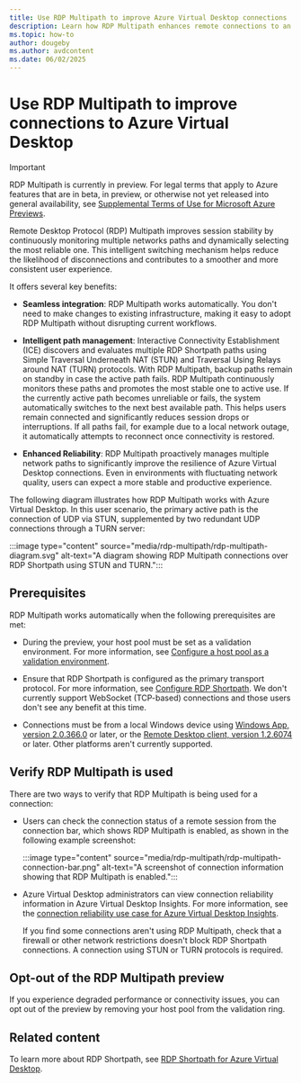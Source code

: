 ```yaml
---
title: Use RDP Multipath to improve Azure Virtual Desktop connections
description: Learn how RDP Multipath enhances remote connections to an Azure Virtual Desktop session by intelligently managing multiple network paths.
ms.topic: how-to
author: dougeby
ms.author: avdcontent
ms.date: 06/02/2025
---
```


# Use RDP Multipath to improve connections to Azure Virtual Desktop

> [!IMPORTANT]
> RDP Multipath is currently in preview. For legal terms that apply to Azure features that are in beta, in preview, or otherwise not yet released into general availability, see [Supplemental Terms of Use for Microsoft Azure Previews](https://azure.microsoft.com/support/legal/preview-supplemental-terms/).

Remote Desktop Protocol (RDP) Multipath improves session stability by continuously monitoring multiple networks paths and dynamically selecting the most reliable one. This intelligent switching mechanism helps reduce the likelihood of disconnections and contributes to a smoother and more consistent user experience.

It offers several key benefits:

- **Seamless integration**: RDP Multipath works automatically. You don't need to make changes to existing infrastructure, making it easy to adopt RDP Multipath without disrupting current workflows.

- **Intelligent path management**: Interactive Connectivity Establishment (ICE) discovers and evaluates multiple RDP Shortpath paths using Simple Traversal Underneath NAT (STUN) and Traversal Using Relays around NAT (TURN) protocols. With RDP Multipath, backup paths remain on standby in case the active path fails. RDP Multipath continuously monitors these paths and promotes the most stable one to active use. If the currently active path becomes unreliable or fails, the system automatically switches to the next best available path. This helps users remain connected and significantly reduces session drops or interruptions. If all paths fail, for example due to a local network outage, it automatically attempts to reconnect once connectivity is restored.

- **Enhanced Reliability**: RDP Multipath proactively manages multiple network paths to significantly improve the resilience of Azure Virtual Desktop connections. Even in environments with fluctuating network quality, users can expect a more stable and productive experience.

The following diagram illustrates how RDP Multipath works with Azure Virtual Desktop. In this user scenario, the primary active path is the connection of UDP via STUN, supplemented by two redundant UDP connections through a TURN server:

:::image type="content" source="media/rdp-multipath/rdp-multipath-diagram.svg" alt-text="A diagram showing RDP Multipath connections over RDP Shortpath using STUN and TURN.":::

## Prerequisites

RDP Multipath works automatically when the following prerequisites are met:

- During the preview, your host pool must be set as a validation environment. For more information, see [Configure a host pool as a validation environment](configure-validation-environment.md).

- Ensure that RDP Shortpath is configured as the primary transport protocol. For more information, see [Configure RDP Shortpath](configure-rdp-shortpath.md). We don't currently support WebSocket (TCP-based) connections and those users don't see any benefit at this time.

- Connections must be from a local Windows device using [Windows App, version 2.0.366.0](/windows-app/whats-new?tabs=windows) or later, or the [Remote Desktop client, version 1.2.6074](/previous-versions/remote-desktop-client/whats-new-windows?tabs=windows-msrdc-msi) or later. Other platforms aren't currently supported.

## Verify RDP Multipath is used

There are two ways to verify that RDP Multipath is being used for a connection:

- Users can check the connection status of a remote session from the connection bar, which shows RDP Multipath is enabled, as shown in the following example screenshot:

   :::image type="content" source="media/rdp-multipath/rdp-multipath-connection-bar.png" alt-text="A screenshot of connection information showing that RDP Multipath is enabled.":::

- Azure Virtual Desktop administrators can view connection reliability information in Azure Virtual Desktop Insights. For more information, see the [connection reliability use case for Azure Virtual Desktop Insights](insights-use-cases.md#connection-reliability).

   If you find some connections aren't using RDP Multipath, check that a firewall or other network restrictions doesn't block RDP Shortpath connections. A connection using STUN or TURN protocols is required.

## Opt-out of the RDP Multipath preview

If you experience degraded performance or connectivity issues, you can opt out of the preview by removing your host pool from the validation ring.

## Related content

To learn more about RDP Shortpath, see [RDP Shortpath for Azure Virtual Desktop](rdp-shortpath.md).
